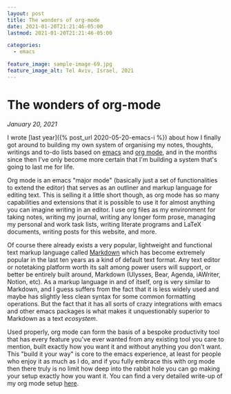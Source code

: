 ```yaml
---
layout: post
title: The wonders of org-mode
date: 2021-01-20T21:21:46-05:00
lastmod: 2021-01-20T21:21:46-05:00

categories:
  - emacs

feature_image: sample-image-69.jpg
feature_image_alt: Tel Aviv, Israel, 2021
---
```


# The wonders of org-mode

*January 20, 2021*

I wrote [last year]({% post_url 2020-05-20-emacs-i %}) about how I finally got around to building my own system of organising my notes, thoughts, writings and to-do lists based on [emacs](http://en.wikipedia.org/wiki/emacs) and [org mode](https://orgmode.org), and in the months since then I've only become more certain that I'm building a system that's going to last me for life. 

Org mode is an emacs "major mode" (basically just a set of functionalities to extend the editor) that serves as an outliner and markup language for editing text. This is selling it a little short though, as org mode has so many capabilities and extensions that it is possible to use it for almost anything you can imagine writing in an editor. I use org files as my environment for taking notes, writing my journal, writing any longer form prose, managing my personal and work task lists, writing literate programs and LaTeX documents, writing posts for this website, and more. 

Of course there already exists a very popular, lightweight and functional text markup language called [Markdown](https://daringfireball.net/projects/markdown/) which has become extremely popular in the last ten years as a kind of default text format. Any text editor or notetaking platform worth its salt among power users will support, or better be entirely built around, Markdown (Ulysses, Bear, Agenda, iAWriter, Notion, etc). As a markup language in and of itself, org is very similar to Markdown, and I guess suffers from the fact that it is less widely used and maybe has slightly less clean syntax for some common formatting operations. But the fact that it has all sorts of crazy integrations with emacs and other emacs packages is what makes it unquestionably superior to Markdown as a text *ecosystem*. 

Used properly, org mode can form the basis of a bespoke productivity tool that has every feature you've ever wanted from any existing tool you care to mention, built exactly how you want it and without anything you don't want. This "build it your way" is core to the emacs experience, at least for people who enjoy it as much as I do, and if you fully embrace this with org mode then there truly is no limit how deep into the rabbit hole you can go making your setup exactly how you want it. You can find a very detailed write-up of my org mode setup [here](https://www.mtsolitary.com/20210309194647-my-org-mode-setup/). 
